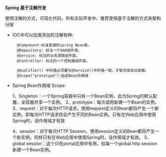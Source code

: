 **Spring 基于注解开发**

使用注解的方式，可简化代码，所有实际开发中，推荐使用基于注解的方式来架构分层

* IOC中可以给类添加的注解有种:

        @Component:标准普通的spring Bean类。
        @Repository: 标注一个DAO组件类。
        @Service: 标注的业务逻辑组件类。
        @Controller: 标注的一个控制器组件类。
        
        @Qualifier() 中的值必须要与@Service()中的值一致，才能完成自动装载。
        @Scope("prototype"):指定Bean作用域
    
        
* Spring Bean作用域 Scope

   1、Singleton：一个Spring容器中只有一个Bean实例，此为Spring的默认配置，全容器共享一个实例。 
   2、prototype：每次调用新建一个Bean的实例。
   3、request：对于每次HTTP请求，使用request定义的Bean都将产生一个新实例，即每次HTTP请求将会产生不同的Bean实例。只有在Web应用中使用Spring时，该作用域才有效
   
   4、session：对于每次HTTP Session，使用session定义的Bean都将产生一个新实例。同样只有在Web应用中使用Spring时，该作用域才有效。
   5、global session：这个只在portal应用中有用，给每一个global http session新建一个Bean实例。
    
